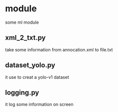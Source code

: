 # module
some ml module

## xml_2_txt.py
take some information from annocation.xml to file.txt 

## dataset_yolo.py
it use to creat a yolo-v1 dataset

## logging.py
it log some information on screen
